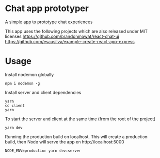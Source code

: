 # Chat app prototyper

A simple app to prototype chat experiences


This app uses the following projects which are also released under MIT licenses
https://github.com/brandonmowat/react-chat-ui
https://github.com/esausilva/example-create-react-app-express


# Usage

Install nodemon globally
```
npm i nodemon -g
```

Install server and client dependencies
```
yarn
cd client
yarn
```
To start the server and client at the same time (from the root of the project)

```
yarn dev
```

Running the production build on localhost. This will create a production build, then Node will serve the app on http://localhost:5000

```
NODE_ENV=production yarn dev:server
```
